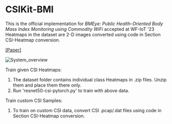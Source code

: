 # CSIKit-BMI

This is the official implementation for _BMEye: Public Health-Oriented Body Mass Index Monitoring using Commodity WiFi_ accepted at WF-IoT '23
Heatmaps in the dataset are 2-D images converted using code in Section CSI-Heatmap conversion.

[[Paper]](https://drive.google.com/file/d/1uPdt7CdH3Zn_0uXA3-Ol2WQ02ktm_pxr/view?usp=drive_link)

![System_overview](https://github.com/kiran-collab/CSIKit-BMI/assets/75129341/3f5247ee-4578-4411-a27e-04a50d17cf70)

Train given CSI Heatmaps:
1. The dataset folder contains individual class Heatmaps in .zip files. Unzip them and place them there only.
2. Run 'resnet50-csi-pytorch.py' to train with above data.

Train custom CSI Samples: 
1. To train on custom CSI data, convert CSI .pcap/.dat files using code in Section CSI-Heatmap conversion.
